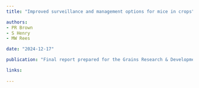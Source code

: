 ```yaml
---
title: "Improved surveillance and management options for mice in crops"

authors:
- PR Brown
- S Henry
- MW Rees

date: "2024-12-17"

publication: "Final report prepared for the Grains Research & Development Corporation. Canberra: CSIRO"

links:
    
---
```


